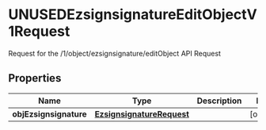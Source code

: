 

# UNUSEDEzsignsignatureEditObjectV1Request

Request for the /1/object/ezsignsignature/editObject API Request

## Properties

Name | Type | Description | Notes
------------ | ------------- | ------------- | -------------
**objEzsignsignature** | [**EzsignsignatureRequest**](EzsignsignatureRequest.md) |  |  [optional]




